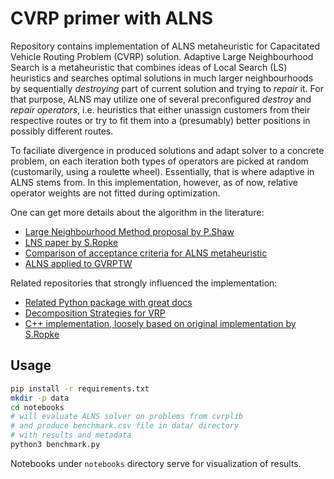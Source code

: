 # **CVRP primer with ALNS**

Repository contains implementation of ALNS metaheuristic for
Capacitated Vehicle Routing Problem (CVRP) solution. Adaptive Large Neighbourhood Search
is a metaheuristic that combines ideas of Local Search (LS) heuristics and searches
optimal solutions in much larger neighbourhoods by sequentially *destroying* part of
current solution and trying to *repair* it. For that purpose, ALNS may utilize one of
several preconfigured *destroy* and *repair* *operators*, i.e. heuristics that either unassign customers
from their respective routes or try to fit them into a (presumably) better positions in
possibly different routes.

To faciliate divergence in produced solutions and adapt solver to a concrete problem, on each
iteration both types of operators are picked at random (customarily, using a roulette wheel).
Essentially, that is where adaptive in ALNS stems from. In this implementation, however, as of now,
relative operator weights are not fitted during optimization.

One can get more details about the algorithm in the literature:

+ [Large Neighbourhood Method proposal by P.Shaw](https://link.springer.com/chapter/10.1007/3-540-49481-2_30)
+ [LNS paper by S.Ropke](https://link.springer.com/chapter/10.1007/978-1-4419-1665-5_13)
+ [Comparison of acceptance criteria for ALNS metaheuristic](https://link.springer.com/article/10.1007/s10732-018-9377-x)
+ [ALNS applied to GVRPTW](https://www.researchgate.net/publication/346576408_An_Adaptive_Large_Neighborhood_Search_for_the_Larger-Scale_Instances_of_Green_Vehicle_Routing_Problem_with_Time_Windows)

Related repositories that strongly influenced the implementation:

+ [Related Python package with great docs](https://alns.readthedocs.io/en/latest/)
+ [Decomposition Strategies for VRP](https://github.com/alberto-santini/cvrp-decomposition)
+ [C++ implementation, loosely based on original implementation by S.Ropke](https://github.com/alberto-santini/adaptive-large-neighbourhood-search)

## **Usage**

```sh
pip install -r requirements.txt
mkdir -p data
cd notebooks
# will evaluate ALNS solver on problems from cvrplib
# and produce benchmark.csv file in data/ directory
# with results and metadata
python3 benchmark.py
```

Notebooks under `notebooks` directory serve for visualization of results.
